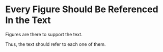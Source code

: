 # Every Figure Should Be Referenced In the Text

Figures are there to support the text.

Thus, the text should refer to each one of them. 

